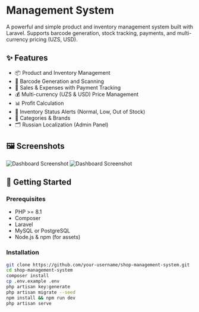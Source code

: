 # Management System

A powerful and simple product and inventory management system built with Laravel. Supports barcode generation, stock tracking, payments, and multi-currency pricing (UZS, USD).

## ✨ Features

- 📦 Product and Inventory Management  
- 🧾 Barcode Generation and Scanning  
- 💸 Sales & Expenses with Payment Tracking  
- 💰 Multi-currency (UZS & USD) Price Management  
- 📊 Profit Calculation  
- 🔔 Inventory Status Alerts (Normal, Low, Out of Stock)  
- 📁 Categories & Brands  
- 🗂 Russian Localization (Admin Panel)

## 🖼️ Screenshots

![Dashboard Screenshot](../../../Users/ACER-com/Pictures/Screenshots/Снимок%20экрана%20(307).png)
![Dashboard Screenshot](../../../Users/ACER-com/Pictures/Screenshots/Снимок%20экрана%20(308).png)


## 🚀 Getting Started

### Prerequisites

- PHP >= 8.1  
- Composer  
- Laravel  
- MySQL or PostgreSQL  
- Node.js & npm (for assets)

### Installation

```bash
git clone https://github.com/your-username/shop-management-system.git
cd shop-management-system
composer install
cp .env.example .env
php artisan key:generate
php artisan migrate --seed
npm install && npm run dev
php artisan serve
